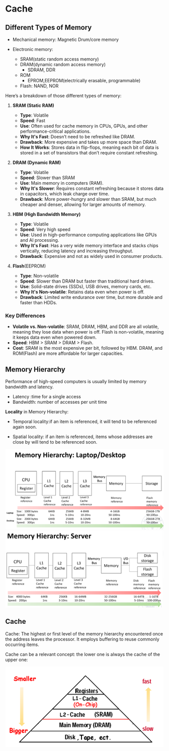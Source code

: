 # Cache

## Different Types of Memory

- Mechanical memory: Magnetic Drum/core memory

- Electronic memory:
  - SRAM(static random access memory)
  - DRAM(dynamic random access memory)
    - SDRAM, DDR
  - ROM
    - EPROM,EEPROM(electrically erasable, programmable)
  - Flash: NAND, NOR

Here’s a breakdown of those different types of memory:

1. **SRAM (Static RAM)**
   - **Type**: Volatile
   - **Speed**: Fast
   - **Use**: Often used for cache memory in CPUs, GPUs, and other performance-critical applications.
   - **Why It's Fast**: Doesn’t need to be refreshed like DRAM.
   - **Drawback**: More expensive and takes up more space than DRAM.
   - **How It Works**: Stores data in flip-flops, meaning each bit of data is stored in a set of transistors that don’t require constant refreshing.

2. **DRAM (Dynamic RAM)**
   - **Type**: Volatile
   - **Speed**: Slower than SRAM
   - **Use**: Main memory in computers (RAM).
   - **Why It's Slower**: Requires constant refreshing because it stores data in capacitors, which leak charge over time.
   - **Drawback**: More power-hungry and slower than SRAM, but much cheaper and denser, allowing for larger amounts of memory.

3. **HBM (High Bandwidth Memory)**
   - **Type**: Volatile
   - **Speed**: Very high speed
   - **Use**: Used in high-performance computing applications like GPUs and AI processing.
   - **Why It's Fast**: Has a very wide memory interface and stacks chips vertically, reducing latency and increasing throughput.
   - **Drawback**: Expensive and not as widely used in consumer products.

4. **Flash**(EEPROM)
   - **Type**: Non-volatile
   - **Speed**: Slower than DRAM but faster than traditional hard drives.
   - **Use**: Solid-state drives (SSDs), USB drives, memory cards, etc.
   - **Why It's Non-volatile**: Retains data even when power is off.
   - **Drawback**: Limited write endurance over time, but more durable and faster than HDDs.



### Key Differences

- **Volatile vs. Non-volatile**: SRAM, DRAM, HBM, and DDR are all volatile, meaning they lose data when power is off. Flash is non-volatile, meaning it keeps data even when powered down.
- **Speed**: HBM > SRAM > DRAM > Flash.
- **Cost**: SRAM is the most expensive per bit, followed by HBM. DRAM,  and ROM(Flash) are more affordable for larger capacities.




## Memory Hierarchy

Performance of high-speed computers is usually limited by memory bandwidth and latency.

- Latency :time for a single access
- Bandwidth: number of accesses per unit time

**Locality** in Memory Hierarchy:

- Temporal locality:if an item is referenced, it will tend to be referenced again soon.  

- Spatial locality: if an item is referenced, items whose addresses are close by will tend to be referenced soon.

<img src="\img\study\cs\sys3\memory1.png" alt="Memory hierarchy: Laptop/Desktop">

<img src="\img\study\cs\sys3\memory2.png" alt="Memory hierarchy: Laptop/Desktop">

## Cache

Cache: The highest or first level of the memory hierarchy encountered once the address leaves the processor. It employs buffering to reuse commonly occurring items.  

Cache can be a relevant concept: the lower one is always the cache of the upper one:

<img src="\img\study\cs\sys3\cache1.png" alt="Storage Hierarchy">





